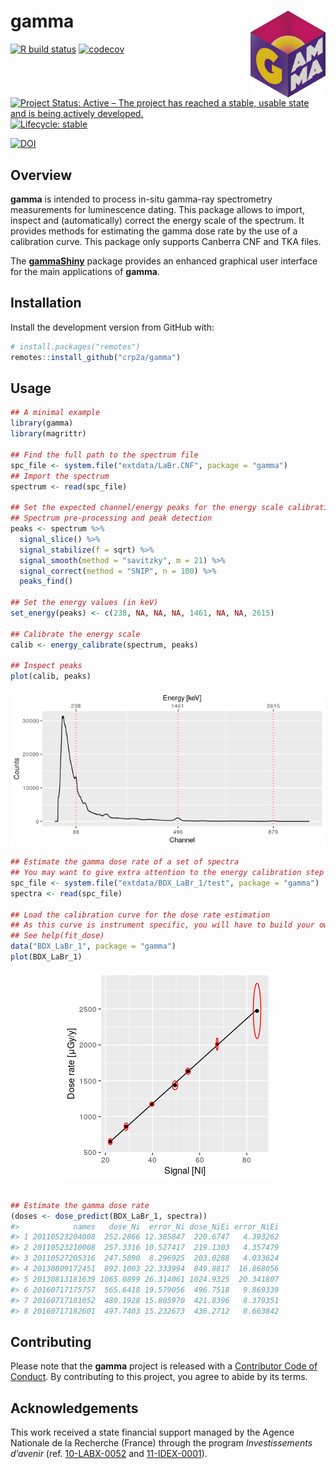 
<!-- README.md is generated from README.Rmd. Please edit that file -->

# gamma <img width=120px src="man/figures/logo.png" align="right" />

<!-- badges: start -->

[![R build
status](https://github.com/crp2a/gamma/workflows/R-CMD-check/badge.svg)](https://github.com/crp2a/gamma/actions)
[![codecov](https://codecov.io/gh/crp2a/gamma/branch/master/graph/badge.svg)](https://codecov.io/gh/crp2a/gamma)

<!--[![CRAN Version](http://www.r-pkg.org/badges/version/gamma)](https://cran.r-project.org/package=gamma)
[![CRAN checks](https://cranchecks.info/badges/worst/gamma)](https://cran.r-project.org/web/checks/check_results_gamma.html)
[![CRAN Downloads](http://cranlogs.r-pkg.org/badges/gamma)](https://cran.r-project.org/package=gamma)-->

[![Project Status: Active – The project has reached a stable, usable
state and is being actively
developed.](https://www.repostatus.org/badges/latest/active.svg)](https://www.repostatus.org/#active)
[![Lifecycle:
stable](https://img.shields.io/badge/lifecycle-stable-brightgreen.svg)](https://www.tidyverse.org/lifecycle/#stable)

[![DOI](https://zenodo.org/badge/DOI/10.5281/zenodo.2652393.svg)](https://doi.org/10.5281/zenodo.2652393)
<!-- badges: end -->

## Overview

**gamma** is intended to process in-situ gamma-ray spectrometry
measurements for luminescence dating. This package allows to import,
inspect and (automatically) correct the energy scale of the spectrum. It
provides methods for estimating the gamma dose rate by the use of a
calibration curve. This package only supports Canberra CNF and TKA
files.

The [**gammaShiny**](https://github.com/crp2a/gammaShiny) package
provides an enhanced graphical user interface for the main applications
of **gamma**.

## Installation

Install the development version from GitHub with:

``` r
# install.packages("remotes")
remotes::install_github("crp2a/gamma")
```

## Usage

``` r
## A minimal example
library(gamma)
library(magrittr)

## Find the full path to the spectrum file
spc_file <- system.file("extdata/LaBr.CNF", package = "gamma")
## Import the spectrum
spectrum <- read(spc_file)

## Set the expected channel/energy peaks for the energy scale calibration
## Spectrum pre-processing and peak detection
peaks <- spectrum %>%
  signal_slice() %>%
  signal_stabilize(f = sqrt) %>%
  signal_smooth(method = "savitzky", m = 21) %>%
  signal_correct(method = "SNIP", n = 100) %>%
  peaks_find()

## Set the energy values (in keV)
set_energy(peaks) <- c(238, NA, NA, NA, 1461, NA, NA, 2615)

## Calibrate the energy scale
calib <- energy_calibrate(spectrum, peaks)

## Inspect peaks
plot(calib, peaks)
```

<img src="man/figures/README-usage-1.png" style="display: block; margin: auto;" />

``` r
## Estimate the gamma dose rate of a set of spectra
## You may want to give extra attention to the energy calibration step
spc_file <- system.file("extdata/BDX_LaBr_1/test", package = "gamma")
spectra <- read(spc_file)

## Load the calibration curve for the dose rate estimation
## As this curve is instrument specific, you will have to build your own
## See help(fit_dose)
data("BDX_LaBr_1", package = "gamma")
plot(BDX_LaBr_1)
```

<img src="man/figures/README-calib-1.png" style="display: block; margin: auto;" />

``` r

## Estimate the gamma dose rate
(doses <- dose_predict(BDX_LaBr_1, spectra))
#>            names   dose_Ni  error_Ni dose_NiEi error_NiEi
#> 1 20110523204008  252.2866 12.385847  220.6747   4.393262
#> 2 20110523210008  257.3316 10.527417  219.1303   4.357479
#> 3 20110527205316  247.5890  8.296925  203.0288   4.033624
#> 4 20130809172451  892.1003 22.333994  849.8817  16.868056
#> 5 20130813181639 1065.0899 26.314061 1024.9325  20.341807
#> 6 20160717175757  565.6418 19.579056  496.7518   9.869339
#> 7 20160717181052  480.1928 15.805970  421.8396   8.379351
#> 8 20160717182601  497.7403 15.232673  436.2712   8.663842
```

## Contributing

Please note that the **gamma** project is released with a [Contributor
Code of
Conduct](https://github.com/crp2a/gamma/blob/master/.github/CODE_OF_CONDUCT.md).
By contributing to this project, you agree to abide by its terms.

## Acknowledgements

This work received a state financial support managed by the Agence
Nationale de la Recherche (France) through the program *Investissements
d’avenir* (ref. [10-LABX-0052](https://lascarbx.labex.u-bordeaux.fr) and
[11-IDEX-0001](https://www.univ-amu.fr/amidex)).
